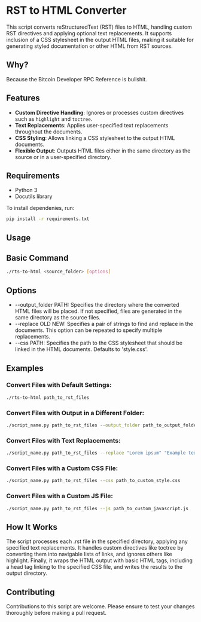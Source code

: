 # RST to HTML Converter

This script converts reStructuredText (RST) files to HTML, handling custom RST directives and applying optional text replacements. It supports inclusion of a CSS stylesheet in the output HTML files, making it suitable for generating styled documentation or other HTML from RST sources.

## Why?

Because the Bitcoin Developer RPC Reference is bullshit.

## Features

- **Custom Directive Handling**: Ignores or processes custom directives such as `highlight` and `toctree`.
- **Text Replacements**: Applies user-specified text replacements throughout the documents.
- **CSS Styling**: Allows linking a CSS stylesheet to the output HTML documents.
- **Flexible Output**: Outputs HTML files either in the same directory as the source or in a user-specified directory.

## Requirements

- Python 3
- Docutils library

To install dependenies, run:

```bash
pip install -r requirements.txt
```

## Usage

## Basic Command

```bash
./rts-to-html <source_folder> [options]
```

## Options
* --output_folder PATH: Specifies the directory where the converted HTML files will be placed. If not specified, files are generated in the same directory as the source files.
* --replace OLD NEW: Specifies a pair of strings to find and replace in the documents. This option can be repeated to specify multiple replacements.
* --css PATH: Specifies the path to the CSS stylesheet that should be linked in the HTML documents. Defaults to 'style.css'.


## Examples

### Convert Files with Default Settings:

```bash
./rts-to-html path_to_rst_files
```

### Convert Files with Output in a Different Folder:

```bash
./script_name.py path_to_rst_files --output_folder path_to_output_folder
```

### Convert Files with Text Replacements:

```bash
./script_name.py path_to_rst_files --replace "Lorem ipsum" "Example text"
```

### Convert Files with a Custom CSS File:

```bash
./script_name.py path_to_rst_files --css path_to_custom_style.css
```

### Convert Files with a Custom JS File:

```bash
./script_name.py path_to_rst_files --js path_to_custom_javascript.js
```

## How It Works

The script processes each .rst file in the specified directory, applying any specified text replacements. It handles custom directives like toctree by converting them into navigable lists of links, and ignores others like highlight. Finally, it wraps the HTML output with basic HTML tags, including a head tag linking to the specified CSS file, and writes the results to the output directory.

## Contributing

Contributions to this script are welcome. Please ensure to test your changes thoroughly before making a pull request.